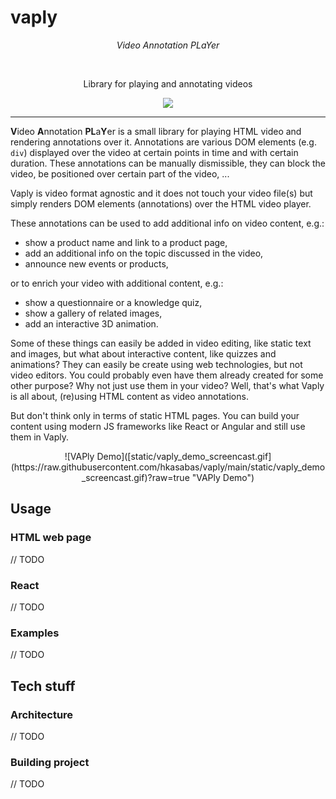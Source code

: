 # vaply

_<p align="center">Video Annotation PLaYer</span>_

<div align="center">
  <br/>

<span>Library for playing and annotating videos</span>
<br/>

<a href="https://github.com/hkasabas/vaply/-/blob/main/LICENSE"><img src="https://img.shields.io/badge/license-Apache%202-blue" /></a>

</div>

---

**V**ideo **A**nnotation **PL**a**Y**er is a small library for playing HTML video and rendering annotations over it. Annotations are various DOM elements (e.g. `div`) displayed over the video at certain points in time and with certain duration. These annotations can be manually dismissible, they can block the video, be positioned over certain part of the video, ...

Vaply is video format agnostic and it does not touch your video file(s) but simply renders DOM elements (annotations) over the HTML video player.

These annotations can be used to add additional info on video content, e.g.:

- show a product name and link to a product page,
- add an additional info on the topic discussed in the video,
- announce new events or products,

or to enrich your video with additional content, e.g.:

- show a questionnaire or a knowledge quiz,
- show a gallery of related images,
- add an interactive 3D animation.

Some of these things can easily be added in video editing, like static text and images, but what about interactive content, like quizzes and animations? They can easily be create using web technologies, but not video editors. You could probably even have them already created for some other purpose? Why not just use them in your video? Well, that's what Vaply is all about, (re)using HTML content as video annotations.

But don't think only in terms of static HTML pages. You can build your content using modern JS frameworks like React or Angular and still use them in Vaply.

<p align="center">
![VAPly Demo]([static/vaply_demo_screencast.gif](https://raw.githubusercontent.com/hkasabas/vaply/main/static/vaply_demo_screencast.gif)?raw=true "VAPly Demo")
</p>

## Usage

### HTML web page

// TODO

### React

// TODO

### Examples

// TODO

## Tech stuff

### Architecture

// TODO

### Building project

// TODO
